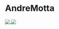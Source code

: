 # AndreMotta

<a href="https://github.com/AndreMotta25">
  <img align="center" src="https://github-readme-stats.vercel.app/api?username=AndreMotta25&show_icons=true&theme=radical&count_private=true" />
</a>
<a href="https://github.com/AndreMotta25">
  <img align="center" src="https://github-readme-stats.vercel.app/api/top-langs/?username=AndreMotta25&hide=php" />
</a>

<!-- ![Anurag's GitHub stats]() -->
<!-- [![Top Langs]() -->
